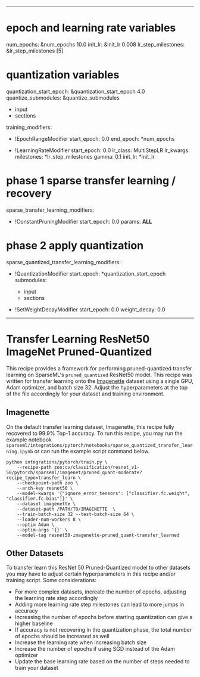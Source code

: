 <!--
Copyright (c) 2021 - present / Neuralmagic, Inc. All Rights Reserved.

Licensed under the Apache License, Version 2.0 (the "License");
you may not use this file except in compliance with the License.
You may obtain a copy of the License at

   http://www.apache.org/licenses/LICENSE-2.0

Unless required by applicable law or agreed to in writing,
software distributed under the License is distributed on an "AS IS" BASIS,
WITHOUT WARRANTIES OR CONDITIONS OF ANY KIND, either express or implied.
See the License for the specific language governing permissions and
limitations under the License.
-->

---
# epoch and learning rate variables
num_epochs: &num_epochs 10.0
init_lr: &init_lr 0.008
lr_step_milestones: &lr_step_milestones [5]

# quantization variables
quantization_start_epoch: &quantization_start_epoch 4.0
quantize_submodules: &quantize_submodules
  - input
  - sections

training_modifiers:
  - !EpochRangeModifier
    start_epoch: 0.0
    end_epoch: *num_epochs
    
  - !LearningRateModifier
    start_epoch: 0.0
    lr_class: MultiStepLR
    lr_kwargs:
      milestones: *lr_step_milestones
      gamma: 0.1
    init_lr: *init_lr

# phase 1 sparse transfer learning / recovery
sparse_transfer_learning_modifiers:
  - !ConstantPruningModifier
    start_epoch: 0.0
    params: __ALL__

# phase 2 apply quantization
sparse_quantized_transfer_learning_modifiers:
  - !QuantizationModifier
    start_epoch: *quantization_start_epoch
    submodules:
      - input
      - sections

  - !SetWeightDecayModifier
    start_epoch: 0.0
    weight_decay: 0.0
---

# Transfer Learning ResNet50 ImageNet Pruned-Quantized

This recipe provides a framework for performing pruned-quantized transfer learning on
SparseML's `pruned_quantized` ResNet50 model.  This recipe was written for transfer learning
onto the [Imagenette](https://github.com/fastai/imagenette) dataset using
a single GPU, Adam optimizer, and batch size 32.  Adjust the hyperparameters at the top of the file accordingly
for your dataset and training environment.

## Imagenette
On the default transfer learning dataset, Imagenette, this recipe fully recovered to 99.9% Top-1 accuracy.
To run this recipe, you may run the example notebook
`sparseml/integrations/pytorch/notebooks/sparse_quantized_transfer_learning.ipynb`
or can run the example script command below.

```
python integrations/pytorch/train.py \
    --recipe-path zoo:cv/classification/resnet_v1-50/pytorch/sparseml/imagenet/pruned_quant-moderate?recipe_type=transfer_learn \
    --checkpoint-path zoo \
    --arch-key resnet50 \
    --model-kwargs '{"ignore_error_tensors": ["classifier.fc.weight", "classifier.fc.bias"]}' \
    --dataset imagenette \
    --dataset-path /PATH/TO/IMAGENETTE  \
    --train-batch-size 32 --test-batch-size 64 \
    --loader-num-workers 8 \
    --optim Adam \
    --optim-args '{}' \
    --model-tag resnet50-imagenette-pruned_quant-transfer_learned
```

## Other Datasets
To transfer learn this ResNet 50 Pruned-Quantized model to other datasets
you may have to adjust certain hyperparameters in this recipe and/or training script.
Some considerations:
* For more complex datasets, increate the number of epochs, adjusting the learning rate step accordingly
* Adding more learning rate step milestones can lead to more jumps in accuracy
* Increasing the number of epochs before starting quantization can give a higher baseline
* If accuracy is not recovering in the quantization phase, the total number of epochs should be increased as well
* Increase the learning rate when increasing batch size
* Increase the number of epochs if using SGD instead of the Adam optimizer
* Update the base learning rate based on the number of steps needed to train your dataset 
